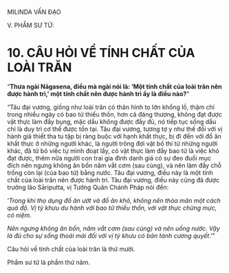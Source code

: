 MILINDA VẤN ĐẠO

V. PHẨM SƯ TỬ:

# 10. CÂU HỎI VỀ TÍNH CHẤT CỦA LOÀI TRĂN

“**Thưa ngài Nāgasena, điều mà ngài nói là: ‘Một tính chất của loài trăn nên được hành trì,’ một tính chất nên được hành trì ấy là điều nào?**”

“Tâu đại vương, giống như loài trăn có thân hình to lớn khổng lồ, thậm chí trong nhiều ngày có bao tử thiếu thốn, hơn cả đáng thương, không đạt được vật thực làm đầy bụng, mặc dầu không được đầy đủ, nó tiếp tục sống dầu chỉ là duy trì cơ thể được tồn tại. Tâu đại vương, tương tợ y như thế đối với vị hành giả thiết tha tu tập bị ràng buộc với hạnh khất thực, bị đi đến với đồ ăn khất thực ở những người khác, là người trông đợi vật bố thí từ những người khác, đã từ bỏ việc tự mình đoạt lấy, có vật thực làm đầy bao tử là việc khó đạt được, thêm nữa người con trai gia đình danh giá có sự đeo đuổi mục đích nên ngưng không ăn bốn năm vắt cơm (sau cùng), và nên làm đầy chỗ trống còn lại (của bao tử) bằng nước. Tâu đại vương, điều này là một tính chất của loài trăn nên được hành trì. Tâu đại vương, điều này cũng đã được trưởng lão Sāriputta, vị Tướng Quân Chánh Pháp nói đến:

‘_Trong khi thọ dụng đồ ăn ướt và đồ ăn khô, không nên thỏa mãn một cách quá độ. Vị tỳ khưu du hành với bao tử thiếu thốn, với vật thực chừng mực, có niệm._

_Nên ngưng không ăn bốn, năm vắt cơm (sau cùng) và nên uống nước. Vậy là đủ cho sự sống thoải mái đối với vị tỳ khưu có bản tánh cương quyết_.’”

Câu hỏi về tính chất của loài trăn là thứ mười.

Phẩm sư tử là phẩm thứ năm.
